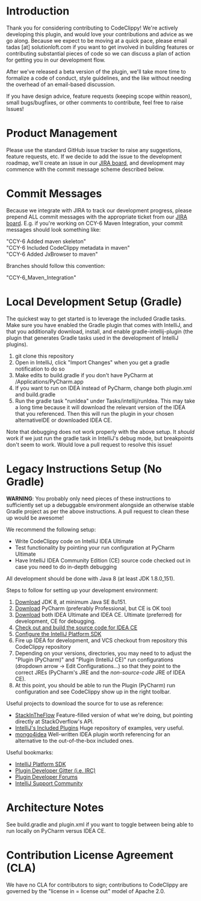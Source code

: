 # Introduction

Thank you for considering contributing to CodeClippy! We're actively developing this plugin, and would love your contributions and advice as we go along. Because we expect to be moving at a quick pace, please email tadas [at] solutionloft.com if you want to get involved in building features or contributing substantial pieces of code so we can discuss a plan of action for getting you in our development flow.

After we've released a beta version of the plugin, we'll take more time to formalize a code of conduct, style guidelines, and the like without needing the overhead of an email-based discussion.

If you have design advice, feature requests (keeping scope within reason), small bugs/bugfixes, or other comments to contribute, feel free to raise Issues!

# Product Management

Please use the standard GitHub issue tracker to raise any suggestions, feature requests, etc. If we decide to
add the issue to the development roadmap, we'll create an issue in our [JIRA board](https://solutionloft.atlassian.net/projects/CCY/issues),
and development may commence with the commit message scheme described below.

# Commit Messages

Because we integrate with JIRA to track our development progress, please prepend ALL commit messages with the appropriate
ticket from our [JIRA board](https://solutionloft.atlassian.net/projects/CCY/issues). E.g. if you're working on
CCY-6 Maven Integration, your commit messages should look something like:

"CCY-6 Added maven skeleton"  
"CCY-6 Included CodeClippy metadata in maven"  
"CCY-6 Added JxBrowser to maven"  

Branches should follow this convention:

"CCY-6_Maven_Integration"  

# Local Development Setup (Gradle)

The quickest way to get started is to leverage the included Gradle tasks. Make sure you have enabled the Gradle plugin
that comes with IntelliJ, and that you additionally download, install, and enable gradle-intellij-plugin (the plugin
that generates Gradle tasks used in the development of IntelliJ plugins).

1) git clone this repository
2) Open in IntelliJ, click "Import Changes" when you get a gradle notification to do so
3) Make edits to build.gradle if you don't have PyCharm at /Applications/PyCharm.app
4) If you want to run on IDEA instead of PyCharm, change both plugin.xml and build.gradle
5) Run the gradle task "runIdea" under Tasks/intellij/runIdea. This may take a long time because it will download the relevant version of the IDEA
 that you referenced. Then this will run the plugin in your chosen alternativeIDE or downloaded IDEA CE.

Note that debugging does not work properly with the above setup. It *should* work if we just run the gradle task
in IntelliJ's debug mode, but breakpoints don't seem to work. Would love a pull request to resolve this issue!

# Legacy Instructions Setup (No Gradle)

**WARNING**: You probably only need pieces of these instructions to sufficiently set up a debuggable environment alongside
an otherwise stable Gradle project as per the above instructions. A pull request to clean these up would be awesome!

We recommend the following setup:
* Write CodeClippy code on IntelliJ IDEA Ultimate
* Test functionality by pointing your run configuration at PyCharm Ultimate
* Have IntelliJ IDEA Community Edition (CE) source code checked out in case you need to do in-depth debugging

All development should be done with Java 8 (at least JDK 1.8.0_151).

Steps to follow for setting up your development environment:
1) [Download](http://www.oracle.com/technetwork/java/javase/downloads/index.html) JDK 8, at minimum Java SE 8u151.
2) [Download](https://www.jetbrains.com/pycharm/download/) PyCharm (preferably Professional, but CE is OK too)
3) [Download](https://www.jetbrains.com/idea/download/) both IDEA Ultimate and IDEA CE. Ultimate (preferred) for development,
CE for debugging.
4) [Check out and build the source code for IDEA CE](http://www.jetbrains.org/intellij/sdk/docs/basics/checkout_and_build_community.html)
5) [Configure the IntelliJ Platform SDK](http://www.jetbrains.org/intellij/sdk/docs/basics/getting_started/setting_up_environment.html#configuring-intellij-platform-sdk)
6) Fire up IDEA for development, and VCS checkout from repository this CodeClippy repository
7) Depending on your versions, directories, you may need to to adjust the "Plugin (PyCharm)" and "Plugin (IntelliJ CE)"
run configurations (dropdown arrow -> Edit Configurations...) so that they point to the correct JREs (PyCharm's JRE
and the *non-source-code* JRE of IDEA CE).
8) At this point, you should be able to run the Plugin (PyCharm) run configuration and see CodeClippy show up in the
right toolbar.

Useful projects to download the source for to use as reference:
* [StackInTheFlow](https://github.com/vcu-swim-lab/stack-intheflow) Feature-filled version of what we're doing, but pointing directly
at StackOverflow's API.
* [IntelliJ's Included Plugins](https://github.com/JetBrains/intellij-plugins) Huge repository of examples, very useful.
* [mongo4idea](https://github.com/dboissier/mongo4idea) Well-written IDEA plugin worth referencing for an alternative
to the out-of-the-box included ones.

Useful bookmarks:
* [IntelliJ Platform SDK](http://www.jetbrains.org/intellij/sdk/docs/welcome.html)
* [Plugin Developer Gitter (i.e. IRC)](https://gitter.im/IntelliJ-Plugin-Developers/Lobby?source=orgpage)
* [Plugin Developer Forums](https://intellij-support.jetbrains.com/hc/en-us/community/topics/200366979-IntelliJ-IDEA-Open-API-and-Plugin-Development)
* [IntelliJ Support Community](https://intellij-support.jetbrains.com/hc/en-us/community/topics)

# Architecture Notes

See build.gradle and plugin.xml if you want to toggle between being able to run locally on PyCharm versus IDEA CE.


# Contribution License Agreement (CLA)

We have no CLA for contributors to sign; contributions to CodeClippy are governed by the "license in = license out" model of Apache 2.0.
